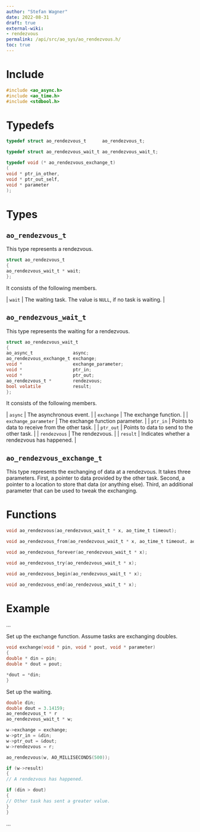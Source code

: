 ```yaml
---
author: "Stefan Wagner"
date: 2022-08-31
draft: true
external-wiki:
- rendezvous
permalink: /api/src/ao_sys/ao_rendezvous.h/
toc: true
---
```


# Include

```c
#include <ao_async.h>
#include <ao_time.h>
#include <stdbool.h>
```

# Typedefs

```c
typedef struct ao_rendezvous_t      ao_rendezvous_t;
```

```c
typedef struct ao_rendezvous_wait_t ao_rendezvous_wait_t;
```

```c
typedef void (* ao_rendezvous_exchange_t)
(
void * ptr_in_other,
void * ptr_out_self,
void * parameter
);
```

# Types

## `ao_rendezvous_t`

This type represents a rendezvous.

```c
struct ao_rendezvous_t
{
ao_rendezvous_wait_t * wait;
};
```

It consists of the following members.

| `wait` | The waiting task. The value is `NULL`, if no task is waiting. |

## `ao_rendezvous_wait_t`

This type represents the waiting for a rendezvous.

```c
struct ao_rendezvous_wait_t
{
ao_async_t               async;
ao_rendezvous_exchange_t exchange;
void *                   exchange_parameter;
void *                   ptr_in;
void *                   ptr_out;
ao_rendezvous_t *        rendezvous;
bool volatile            result;
};
```

It consists of the following members.

| `async` | The asynchronous event. |
| `exchange` | The exchange function. |
| `exchange_parameter` | The exchange function parameter. |
| `ptr_in` | Points to data to receive from the other task. |
| `ptr_out` | Points to data to send to the other task. |
| `rendezvous` | The rendezvous. |
| `result` | Indicates whether a rendezvous has happened.  |

## `ao_rendezvous_exchange_t`

This type represents the exchanging of data at a rendezvous. It takes three parameters. First, a pointer to data provided by the other task. Second, a pointer to a location to store that data (or anything else). Third, an additional parameter that can be used to tweak the exchanging.

# Functions

```c
void ao_rendezvous(ao_rendezvous_wait_t * x, ao_time_t timeout);
```

```c
void ao_rendezvous_from(ao_rendezvous_wait_t * x, ao_time_t timeout, ao_time_t beginning);
```

```c
void ao_rendezvous_forever(ao_rendezvous_wait_t * x);
```

```c
void ao_rendezvous_try(ao_rendezvous_wait_t * x);
```

```c
void ao_rendezvous_begin(ao_rendezvous_wait_t * x);
```

```c
void ao_rendezvous_end(ao_rendezvous_wait_t * x);
```

# Example

...

Set up the exchange function. Assume tasks are exchanging doubles.

```c
void exchange(void * pin, void * pout, void * parameter)
{
double * din = pin;
double * dout = pout;

*dout = *din;
}
```

Set up the waiting.

```c
double din;
double dout = 3.14159;
ao_rendezvous_t * r
ao_rendezvous_wait_t * w;
```

```c
w->exchange = exchange;
w->ptr_in = &din;
w->ptr_out = &dout;
w->rendezvous = r;
```

```c
ao_rendezvous(w, AO_MILLISECONDS(500));

if (w->result)
{
// A rendezvous has happened.

if (din > dout)
{
// Other task has sent a greater value.
}
}
```

...
